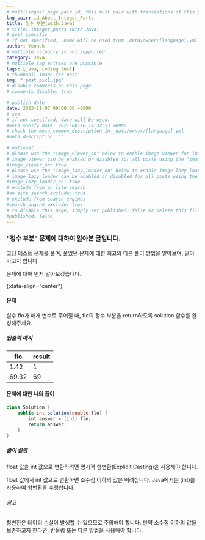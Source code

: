 ```yaml
---
# multilingual page pair id, this must pair with translations of this page. (This name must be unique)
lng_pair: id_About_Integer_Parts
title: 정수 부분(with.Java)
# title: Integer parts (with.Java)
# post specific
# if not specified, .name will be used from _data/owner/[language].yml
author: Yeonuk
# multiple category is not supported
category: Java
# multiple tag entries are possible
tags: [java, coding test]
# thumbnail image for post
img: ":post_pic1.jpg"
# disable comments on this page
# comments_disable: true

# publish date
date: 2023-11-07 09:00:00 +0900
# seo
# if not specified, date will be used.
#meta_modify_date: 2021-08-10 11:32:53 +0900
# check the meta_common_description in _data/owner/[language].yml
#meta_description: ""

# optional
# please use the "image_viewer_on" below to enable image viewer for individual pages or posts (_posts/ or [language]/_posts folders).
# image viewer can be enabled or disabled for all posts using the "image_viewer_posts: true" setting in _data/conf/main.yml.
#image_viewer_on: true
# please use the "image_lazy_loader_on" below to enable image lazy loader for individual pages or posts (_posts/ or [language]/_posts folders).
# image lazy loader can be enabled or disabled for all posts using the "image_lazy_loader_posts: true" setting in _data/conf/main.yml.
#image_lazy_loader_on: true
# exclude from on site search
#on_site_search_exclude: true
# exclude from search engines
#search_engine_exclude: true
# to disable this page, simply set published: false or delete this file
#published: false
---
```


<!-- outline-start -->

### "정수 부분" 문제에 대하여 알아본 글입니다.

코딩 테스트 문제를 풀며, 풀었던 문제에 대한 회고와 다른 풀이 방법을 알아보며, 알아가고자 합니다.

문제에 대해 먼저 알아보겠습니다.

{:data-align="center"}

<!-- outline-end -->

#### 문제

실수 flo가 매개 변수로 주어질 때, flo의 정수 부분을 return하도록 solution 함수를 완성해주세요.

##### 입출력 예시

| flo   | result |
| ----- | ------ |
| 1.42  | 1      |
| 69.32 | 69     |

#### 문제에 대한 나의 풀이

```java
class Solution {
    public int solution(double flo) {
        int answer = (int) flo;
        return answer;
    }
}
```

##### 풀이 설명

float 값을 int 값으로 변환하려면 명시적 형변환(Explicit Casting)을 사용해야 합니다.

float 값에서 int 값으로 변환하면 소수점 이하의 값은 버려집니다. Java에서는 (int)를 사용하여 형변환을 수행합니다.

###### 참고

형변환은 데이터 손실이 발생할 수 있으므로 주의해야 합니다. 만약 소수점 이하의 값을 보존하고자 한다면, 반올림 또는 다른 방법을 사용해야 합니다.
